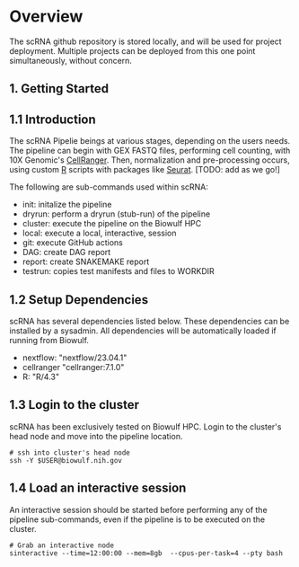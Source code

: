 # Overview
The scRNA github repository is stored locally, and will be used for project deployment. Multiple projects can be deployed from this one point simultaneously, without concern.

## 1. Getting Started

## 1.1 Introduction
The scRNA Pipelie beings at various stages, depending on the users needs. The pipeline can begin with GEX FASTQ files, performing cell counting, with 10X Genomic's [CellRanger](https://support.10xgenomics.com/single-cell-gene-expression/software/pipelines/latest/what-is-cell-ranger). Then, normalization and pre-processing occurs, using custom [R](https://www.r-project.org/) scripts with packages like [Seurat](https://satijalab.org/seurat/). [TODO: add as we go!]

The following are sub-commands used within scRNA:

- init: initalize the pipeline
- dryrun: perform a dryrun (stub-run) of the pipeline
- cluster: execute the pipeline on the Biowulf HPC
- local: execute a local, interactive, session
- git: execute GitHub actions
- DAG: create DAG report
- report: create SNAKEMAKE report
- testrun: copies test manifests and files to WORKDIR

## 1.2 Setup Dependencies
scRNA has several dependencies listed below. These dependencies can be installed by a sysadmin. All dependencies will be automatically loaded if running from Biowulf.

- nextflow: "nextflow/23.04.1"
- cellranger "cellranger:7.1.0"
- R: "R/4.3"

## 1.3 Login to the cluster
scRNA has been exclusively tested on Biowulf HPC. Login to the cluster's head node and move into the pipeline location.
```
# ssh into cluster's head node
ssh -Y $USER@biowulf.nih.gov
```

## 1.4 Load an interactive session 
An interactive session should be started before performing any of the pipeline sub-commands, even if the pipeline is to be executed on the cluster.

```
# Grab an interactive node
sinteractive --time=12:00:00 --mem=8gb  --cpus-per-task=4 --pty bash
```